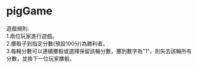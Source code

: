 # pigGame


遊戲規則:<br/>
1.兩位玩家進行遊戲。<br/>
2.擲骰子到指定分數(預設100分)為勝利者。<br/>
3.每輪分數可以連續擲骰或選擇保留該輪分數，擲到數字為"1"，則失去該輪所有分數，並換下一位玩家擲骰。
